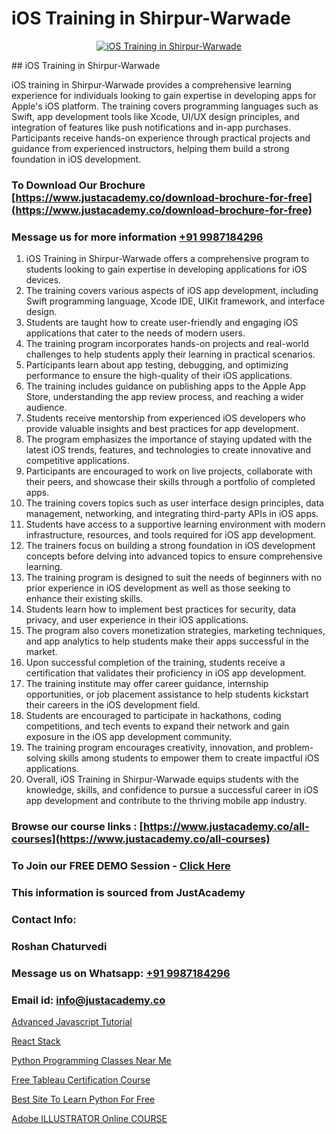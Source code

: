 # iOS Training in Shirpur-Warwade

<p align="center">
  <a href="https://justacademy.co/course-detail/ios-training">
    <img src="https://justacademy.co/storage2/course_image/1676636008_course_image.webp" alt="iOS Training in Shirpur-Warwade">
  </a>
</p>
## iOS Training in Shirpur-Warwade

iOS training in Shirpur-Warwade provides a comprehensive learning experience for individuals looking to gain expertise in developing apps for Apple's iOS platform. The training covers programming languages such as Swift, app development tools like Xcode, UI/UX design principles, and integration of features like push notifications and in-app purchases. Participants receive hands-on experience through practical projects and guidance from experienced instructors, helping them build a strong foundation in iOS development.
### To Download Our Brochure [https://www.justacademy.co/download-brochure-for-free](https://www.justacademy.co/download-brochure-for-free)
### Message us for more information [+91 9987184296](https://api.whatsapp.com/send?phone=919987184296)
1) iOS Training in Shirpur-Warwade offers a comprehensive program to students looking to gain expertise in developing applications for iOS devices.
2) The training covers various aspects of iOS app development, including Swift programming language, Xcode IDE, UIKit framework, and interface design.
3) Students are taught how to create user-friendly and engaging iOS applications that cater to the needs of modern users.
4) The training program incorporates hands-on projects and real-world challenges to help students apply their learning in practical scenarios.
5) Participants learn about app testing, debugging, and optimizing performance to ensure the high-quality of their iOS applications.
6) The training includes guidance on publishing apps to the Apple App Store, understanding the app review process, and reaching a wider audience.
7) Students receive mentorship from experienced iOS developers who provide valuable insights and best practices for app development.
8) The program emphasizes the importance of staying updated with the latest iOS trends, features, and technologies to create innovative and competitive applications.
9) Participants are encouraged to work on live projects, collaborate with their peers, and showcase their skills through a portfolio of completed apps.
10) The training covers topics such as user interface design principles, data management, networking, and integrating third-party APIs in iOS apps.
11) Students have access to a supportive learning environment with modern infrastructure, resources, and tools required for iOS app development.
12) The trainers focus on building a strong foundation in iOS development concepts before delving into advanced topics to ensure comprehensive learning.
13) The training program is designed to suit the needs of beginners with no prior experience in iOS development as well as those seeking to enhance their existing skills.
14) Students learn how to implement best practices for security, data privacy, and user experience in their iOS applications.
15) The program also covers monetization strategies, marketing techniques, and app analytics to help students make their apps successful in the market.
16) Upon successful completion of the training, students receive a certification that validates their proficiency in iOS app development.
17) The training institute may offer career guidance, internship opportunities, or job placement assistance to help students kickstart their careers in the iOS development field.
18) Students are encouraged to participate in hackathons, coding competitions, and tech events to expand their network and gain exposure in the iOS app development community.
19) The training program encourages creativity, innovation, and problem-solving skills among students to empower them to create impactful iOS applications.
20) Overall, iOS Training in Shirpur-Warwade equips students with the knowledge, skills, and confidence to pursue a successful career in iOS app development and contribute to the thriving mobile app industry.

### Browse our course links : [https://www.justacademy.co/all-courses](https://www.justacademy.co/all-courses) 
### To Join our FREE DEMO Session - [Click Here](https://www.justacademy.co/register-for-course-demo)


### This information is sourced from JustAcademy
### Contact Info:
### Roshan Chaturvedi
### Message us on Whatsapp: [+91 9987184296](https://api.whatsapp.com/send?phone=919987184296)
### Email id: [info@justacademy.co](mailto:info@justacademy.co)
                
[Advanced Javascript Tutorial](https://www.linkedin.com/pulse/advanced-javascript-tutorial-justacademy-ahmedabad-u4ukc?trackingId=NrU%2FxGTMHuiihpfCzrFJdA%3D%3D&lipi=urn%3Ali%3Apage%3Ad_flagship3_company_admin%3BG0jd%2Fn72TAC0suNcPZMgHQ%3D%3D)

[React Stack](https://www.linkedin.com/pulse/react-stack-justacademy-chandigarh-2ngrc?trackingId=r3ubgz8hY0ODmRnVjqsCJA%3D%3D&lipi=urn%3Ali%3Apage%3Ad_flagship3_company_admin%3BGsnT7fdrREqkLqUmImc0GQ%3D%3D)

[Python Programming Classes Near Me](https://medium.com/@ranemanish460/python-programming-classes-near-me-dc6c6070b502)

[Free Tableau Certification Course](https://medium.com/@akanshapatil/free-tableau-certification-course-2cd29b41848a)

[Best Site To Learn Python For Free](https://justacademyin.github.io/justacademy/best-site-to-learn-python-for-free)

[Adobe ILLUSTRATOR Online COURSE](https://justacademyin.github.io/justacademy/adobe-illustrator-online-course)

